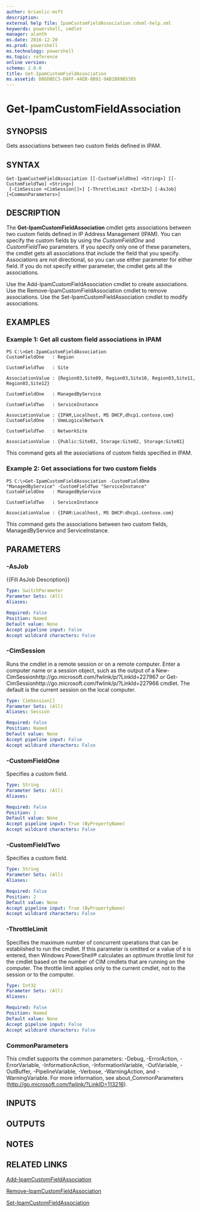 ```yaml
---
author: brianlic-msft
description: 
external help file: IpamCustomFieldAssociation.cdxml-help.xml
keywords: powershell, cmdlet
manager: alanth
ms.date: 2016-12-20
ms.prod: powershell
ms.technology: powershell
ms.topic: reference
online version: 
schema: 2.0.0
title: Get-IpamCustomFieldAssociation
ms.assetid: D8DDBEC3-DAFF-44EB-8B92-9AB1B89B5395
---
```


# Get-IpamCustomFieldAssociation

## SYNOPSIS
Gets associations between two custom fields defined in IPAM.

## SYNTAX

```
Get-IpamCustomFieldAssociation [[-CustomFieldOne] <String>] [[-CustomFieldTwo] <String>]
 [-CimSession <CimSession[]>] [-ThrottleLimit <Int32>] [-AsJob] [<CommonParameters>]
```

## DESCRIPTION
The **Get-IpamCustomFieldAssociation** cmdlet gets associations between two custom fields defined in IP Address Management (IPAM).
You can specify the custom fields by using the *CustomFieldOne* and *CustomFieldTwo* parameters.
If you specify only one of these parameters, the cmdlet gets all associations that include the field that you specify.
Associations are not directional, so you can use either parameter for either field.
If you do not specify either parameter, the cmdlet gets all the associations.

Use the Add-IpamCustomFieldAssociation cmdlet to create associations.
Use the Remove-IpamCustomFieldAssociation cmdlet to remove associations.
Use the Set-IpamCustomFieldAssociation cmdlet to modify associations.

## EXAMPLES

### Example 1: Get all custom field associations in IPAM
```
PS C:\>Get-IpamCustomFieldAssociation
CustomFieldOne   : Region

CustomFieldTwo   : Site

AssociationValue : {Region03,Site09, Region03,Site10, Region03,Site11, Region03,Site12}

CustomFieldOne   : ManagedByService

CustomFieldTwo   : ServiceInstance

AssociationValue : {IPAM,Localhost, MS DHCP,dhcp1.contoso.com}
CustomFieldOne   : VmmLogicalNetwork

CustomFieldTwo   : NetworkSite

AssociationValue : {Public:Site03, Storage:Site02, Storage:Site01}
```

This command gets all the associations of custom fields specified in IPAM.

### Example 2: Get associations for two custom fields
```
PS C:\>Get-IpamCustomFieldAssociation -CustomFieldOne "ManagedByService" -CustomFieldTwo "ServiceInstance"
CustomFieldOne   : ManagedByService

CustomFieldTwo   : ServiceInstance

AssociationValue : {IPAM:Localhost, MS DHCP:dhcp1.contoso.com}
```

This command gets the associations between two custom fields, ManagedByService and ServiceInstance.

## PARAMETERS

### -AsJob
{{Fill AsJob Description}}

```yaml
Type: SwitchParameter
Parameter Sets: (All)
Aliases: 

Required: False
Position: Named
Default value: None
Accept pipeline input: False
Accept wildcard characters: False
```

### -CimSession
Runs the cmdlet in a remote session or on a remote computer.
Enter a computer name or a session object, such as the output of a New-CimSessionhttp://go.microsoft.com/fwlink/p/?LinkId=227967 or Get-CimSessionhttp://go.microsoft.com/fwlink/p/?LinkId=227966 cmdlet.
The default is the current session on the local computer.

```yaml
Type: CimSession[]
Parameter Sets: (All)
Aliases: Session

Required: False
Position: Named
Default value: None
Accept pipeline input: False
Accept wildcard characters: False
```

### -CustomFieldOne
Specifies a custom field.

```yaml
Type: String
Parameter Sets: (All)
Aliases: 

Required: False
Position: 1
Default value: None
Accept pipeline input: True (ByPropertyName)
Accept wildcard characters: False
```

### -CustomFieldTwo
Specifies a custom field.

```yaml
Type: String
Parameter Sets: (All)
Aliases: 

Required: False
Position: 2
Default value: None
Accept pipeline input: True (ByPropertyName)
Accept wildcard characters: False
```

### -ThrottleLimit
Specifies the maximum number of concurrent operations that can be established to run the cmdlet.
If this parameter is omitted or a value of `0` is entered, then Windows PowerShell® calculates an optimum throttle limit for the cmdlet based on the number of CIM cmdlets that are running on the computer.
The throttle limit applies only to the current cmdlet, not to the session or to the computer.

```yaml
Type: Int32
Parameter Sets: (All)
Aliases: 

Required: False
Position: Named
Default value: None
Accept pipeline input: False
Accept wildcard characters: False
```

### CommonParameters
This cmdlet supports the common parameters: -Debug, -ErrorAction, -ErrorVariable, -InformationAction, -InformationVariable, -OutVariable, -OutBuffer, -PipelineVariable, -Verbose, -WarningAction, and -WarningVariable. For more information, see about_CommonParameters (http://go.microsoft.com/fwlink/?LinkID=113216).

## INPUTS

## OUTPUTS

## NOTES

## RELATED LINKS

[Add-IpamCustomFieldAssociation](./Add-IpamCustomFieldAssociation.md)

[Remove-IpamCustomFieldAssociation](./Remove-IpamCustomFieldAssociation.md)

[Set-IpamCustomFieldAssociation](./Set-IpamCustomFieldAssociation.md)

